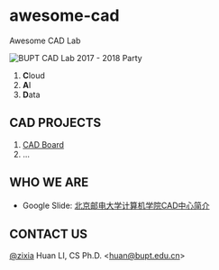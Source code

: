 # awesome-cad

Awesome CAD Lab

![BUPT CAD Lab 2017 - 2018 Party](https://bupt.github.io/awesome-cad/images/bupt-cad-2017-2018-hd.jpg)

1. **C**loud
1. **A**I
1. **D**ata

## CAD PROJECTS

1. [CAD Board](https://github.com/bupt/cad-board)
1. ...

## WHO WE ARE

- Google Slide: [北京邮电大学计算机学院CAD中心简介](https://docs.google.com/presentation/d/1Mbel5oLbIjROtb6a6gXKmD_poBUESt6bKUQ7E8PK7OQ/edit?usp=sharing)

## CONTACT US

[@zixia](https://github.com/zixia) Huan LI, CS Ph.D. \<huan@bupt.edu.cn\>

